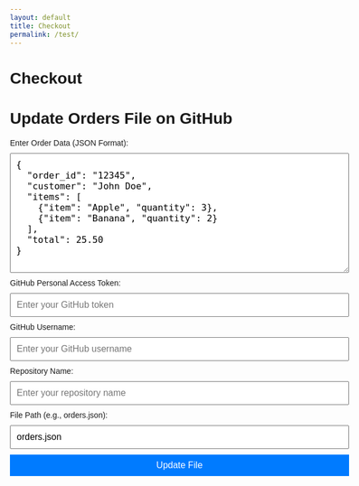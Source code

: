 ```yaml
---
layout: default
title: Checkout
permalink: /test/
---
```


# Checkout


<!DOCTYPE html>
<html lang="en">
<head>
  <meta charset="UTF-8">
  <meta name="viewport" content="width=device-width, initial-scale=1.0">
  <title>Update Orders on GitHub</title>
  <style>
    body {
      font-family: Arial, sans-serif;
      margin: 20px;
      padding: 20px;
      max-width: 600px;
    }
    form {
      display: flex;
      flex-direction: column;
      gap: 10px;
    }
    textarea, input {
      width: 100%;
      padding: 10px;
      font-size: 16px;
    }
    button {
      padding: 10px;
      font-size: 16px;
      background-color: #007bff;
      color: white;
      border: none;
      cursor: pointer;
    }
    button:hover {
      background-color: #0056b3;
    }
    .success {
      color: green;
    }
    .error {
      color: red;
    }
  </style>
</head>
<body>
  <h1>Update Orders File on GitHub</h1>
  <form id="updateForm">
    <label for="orders">Enter Order Data (JSON Format):</label>
    <textarea id="orders" rows="10" required>
{
  "order_id": "12345",
  "customer": "John Doe",
  "items": [
    {"item": "Apple", "quantity": 3},
    {"item": "Banana", "quantity": 2}
  ],
  "total": 25.50
}
    </textarea>
    <label for="token">GitHub Personal Access Token:</label>
    <input type="password" id="token" placeholder="Enter your GitHub token" required>
    <label for="username">GitHub Username:</label>
    <input type="text" id="username" placeholder="Enter your GitHub username" required>
    <label for="repo">Repository Name:</label>
    <input type="text" id="repo" placeholder="Enter your repository name" required>
    <label for="path">File Path (e.g., orders.json):</label>
    <input type="text" id="path" placeholder="Enter the file path" value="orders.json" required>
    <button type="submit">Update File</button>
  </form>
  <p id="response" class=""></p>

  <script>
    document.getElementById("updateForm").addEventListener("submit", async (e) => {
      e.preventDefault();

      const orders = document.getElementById("orders").value;
      const token = document.getElementById("token").value;
      const username = document.getElementById("username").value;
      const repo = document.getElementById("repo").value;
      const path = document.getElementById("path").value;
      const responseMessage = document.getElementById("response");

      responseMessage.textContent = ""; // Clear previous messages
      responseMessage.className = "";

      try {
        // Step 1: Get the current file's SHA
        const fileUrl = `https://api.github.com/repos/${username}/${repo}/contents/${path}`;
        const headers = {
          Authorization: `token ${token}`,
          Accept: "application/vnd.github.v3+json"
        };

        const fileResponse = await fetch(fileUrl, { headers });
        const fileData = await fileResponse.json();

        if (!fileResponse.ok) {
          throw new Error(
            `Error fetching file: ${fileData.message || fileResponse.statusText}`
          );
        }

        const sha = fileData.sha; // File's current SHA

        // Step 2: Update the file
        const updateResponse = await fetch(fileUrl, {
          method: "PUT",
          headers,
          body: JSON.stringify({
            message: `Updating ${path}`,
            content: btoa(unescape(encodeURIComponent(orders))), // Encode content to Base64
            sha: sha // Required to update the file
          })
        });

        const updateData = await updateResponse.json();

        if (!updateResponse.ok) {
          throw new Error(
            `Error updating file: ${updateData.message || updateResponse.statusText}`
          );
        }

        responseMessage.textContent = "File updated successfully!";
        responseMessage.className = "success";
      } catch (error) {
        responseMessage.textContent = `Failed: ${error.message}`;
        responseMessage.className = "error";
      }
    });
  </script>
</body>
</html>

